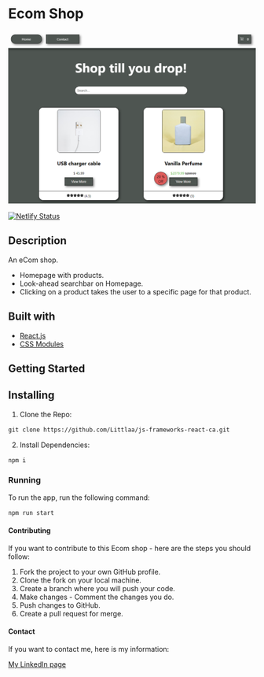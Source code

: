 # Ecom Shop

![image](src/images/ecom.png)

[![Netlify Status](https://api.netlify.com/api/v1/badges/073d609d-cb2a-46f7-8497-94172c28180b/deploy-status)](https://app.netlify.com/sites/ecomshop1/deploys)

## Description

An eCom shop.

- Homepage with products.
- Look-ahead searchbar on Homepage.
- Clicking on a product takes the user to a specific page for that product.

## Built with

- [React.js](https://react.dev/)
- [CSS Modules](https://github.com/css-modules/css-modules)

## Getting Started

## Installing

1. Clone the Repo:

```md
git clone https://github.com/Littlaa/js-frameworks-react-ca.git
```

2. Install Dependencies:

```md
npm i
```

### Running

To run the app, run the following command:

```md
npm run start
```

#### Contributing

If you want to contribute to this Ecom shop - here are the steps you should follow:

1. Fork the project to your own GitHub profile.
2. Clone the fork on your local machine.
3. Create a branch where you will push your code.
4. Make changes - Comment the changes you do.
5. Push changes to GitHub.
6. Create a pull request for merge.

#### Contact

If you want to contact me, here is my information:

[My LinkedIn page](http://www.linkedin.com/in/mona-dagsland-56ba85226)
